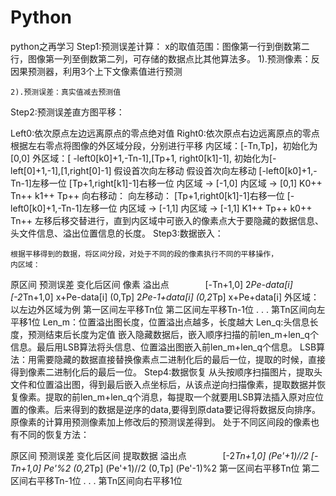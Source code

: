 # Python
python之再学习
Step1:预测误差计算：
	x的取值范围：图像第一行到倒数第二行，图像第一列至倒数第二列，可存储的数据点比其他算法多。
	1).预测像素：反因果预测器，利用3个上下文像素值进行预测
        
	2).预测误差：真实值减去预测值
	 
Step2:预测误差直方图平移：
	
     
Left0:依次原点左边远离原点的零点绝对值
Right0:依次原点右边远离原点的零点
根据左右零点将图像的外区域分段，分别进行平移
内区域：[-Tn,Tp]，初始化为[0,0]
外区域：[ -left0[k0]+1,-Tn-1],[Tp+1, right0[k1]-1], 初始化为[-left[0]+1,-1],[1,right[0]-1]
假设首次向左移动						假设首次向左移动
[-left0[k0]+1,-Tn-1]左移一位				[Tp+1,right[k1]-1]右移一位
内区域  ->  [-1,0]						内区域  ->  [0,1]
K0++    Tn++							k1++     Tp++
向右移动：								向左移动：
[Tp+1,right0[k1]-1]右移一位				[-left0[k0]+1,-Tn-1]左移一位
内区域  ->  [-1,1]						内区域	->	[-1,1]
K1++    Tp++							k0++	Tn++
左移后移交替进行，直到内区域中可嵌入的像素点大于要隐藏的数据信息、头文件信息、溢出位置信息的长度。
Step3:数据嵌入：
	 
	根据平移得到的数据，将区间分段，对处于不同的段的像素执行不同的平移操作，
	内区域：
原区间	预测误差	变化后区间	像素
溢出点	　	　	　
[-Tn+1,0]	2*Pe-data[i]	[-2*Tn+1,0]	x+Pe-data[i]
(0,Tp]	2*Pe-1+data[i]	(0,2*Tp]	x+Pe+data[i]
	外区域：以左边外区域为例
		第一区间左平移Tn位
第二区间左平移Tn-1位
	.
	.
	.
第Tn区间向左平移1位
Len_m：位置溢出图长度，位置溢出点越多，长度越大
Len_q:头信息长度，预测结束后长度为定值
嵌入隐藏数据后，嵌入顺序扫描的前len_m+len_q个信息。最后用LSB算法将头信息、位置溢出图嵌入前len_m+len_q个信息。
	LSB算法：用需要隐藏的数据直接替换像素点二进制化后的最后一位，提取的时候，直接得到像素二进制化后的最后一位。
Step4:数据恢复
	从头按顺序扫描图片，提取头文件和位置溢出图，得到最后嵌入点坐标后，从该点逆向扫描像素，提取数据并恢复像素。提取的前len_m+len_q个消息，每提取一个就要用LSB算法插入原对应位置的像素。后来得到的数据是逆序的data,要得到原data要记得将数据反向排序。原像素的计算用预测像素加上修改后的预测误差得到。
	处于不同区间段的像素也有不同的恢复方法：
	
原区间	预测误差	变化后区间	提取数据
溢出点	　	　	　
[-2*Tn+1,0]	(Pe'+1)//2	[-Tn+1,0]	Pe'%2
(0,2*Tp]	(Pe'+1)//2	(0,Tp]	(Pe'-1)%2
第一区间右平移Tn位
第二区间右平移Tn-1位
	.
	.
	.
第Tn区间向右平移1位
